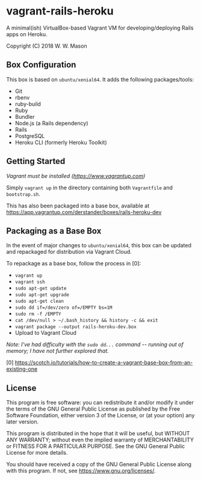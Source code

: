 # vagrant-rails-heroku

A minimal(ish) VirtualBox-based Vagrant VM for developing/deploying Rails apps on Heroku.

Copyright (C) 2018 W. W. Mason


## Box Configuration
This box is based on `ubuntu/xenial64`.  It adds the following packages/tools:
- Git
- rbenv
- ruby-build
- Ruby
- Bundler
- Node.js (a Rails dependency)
- Rails
- PostgreSQL
- Heroku CLI (formerly Heroku Toolkit)


## Getting Started
*Vagrant must be installed (https://www.vagrantup.com)*

Simply `vagrant up` in the directory containing both `Vagrantfile` and `bootstrap.sh`.

This has also been packaged into a base box, available at https://app.vagrantup.com/derstander/boxes/rails-heroku-dev


## Packaging as a Base Box
In the event of major changes to `ubuntu/xenial64`, this box can be
updated and repackaged for distribution via Vagrant Cloud.

To repackage as a base box, follow the process in [0]:
- `vagrant up`
- `vagrant ssh`
- `sudo apt-get update`
- `sudo apt-get upgrade`
- `sudo apt-get clean`
- `sudo dd if=/dev/zero of=/EMPTY bs=1M`
- `sudo rm -f /EMPTY`
- `cat /dev/null > ~/.bash_history && history -c && exit`
- `vagrant package --output rails-heroku-dev.box`
- Upload to Vagrant Cloud

*Note: I've had difficulty with the `sudo dd...` command -- running
out of memory; I have not further explored that.*

[0] https://scotch.io/tutorials/how-to-create-a-vagrant-base-box-from-an-existing-one


## License

This program is free software: you can redistribute it and/or modify
it under the terms of the GNU General Public License as published by
the Free Software Foundation, either version 3 of the License, or
(at your option) any later version.

This program is distributed in the hope that it will be useful,
but WITHOUT ANY WARRANTY; without even the implied warranty of
MERCHANTABILITY or FITNESS FOR A PARTICULAR PURPOSE.  See the
GNU General Public License for more details.

You should have received a copy of the GNU General Public License
along with this program.  If not, see <https://www.gnu.org/licenses/>.
